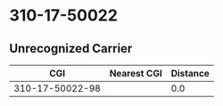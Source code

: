 # 310-17-50022
## Unrecognized Carrier


| CGI | Nearest CGI | Distance |
|-----|-------------|----------|
| 310-17-50022-98 |  | 0.0 |
